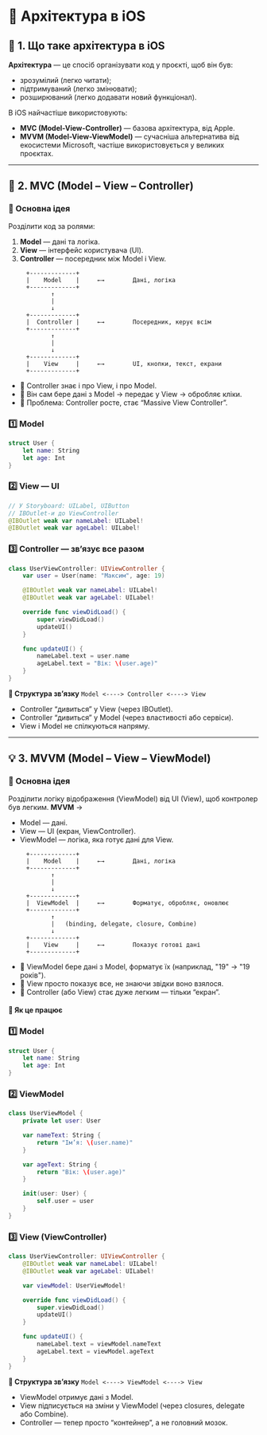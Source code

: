 # 🧩 Архітектура в iOS

## 🧩 1. Що таке архітектура в iOS

**Архітектура** — це спосіб організувати код у проєкті, щоб він був:
- зрозумілий (легко читати);
- підтримуваний (легко змінювати);
- розширюваний (легко додавати новий функціонал).

В iOS найчастіше використовують:
- **MVC (Model-View-Controller)** — базова архітектура, від Apple.
- **MVVM (Model-View-ViewModel)** — сучасніша альтернатива від екосистеми Microsoft, частіше використовується у великих проєктах.

---

## 🧱 2. MVC (Model – View – Controller)

### 🔹 Основна ідея
Розділити код за ролями:
1. **Model** — дані та логіка.
2. **View** — інтерфейс користувача (UI).
3. **Controller** — посередник між Model і View.
```
     +-------------+
     |    Model    |     ←→        Дані, логіка
     +-------------+
            ↑
            |    
            ↓
     +-------------+
     |  Controller |     ←→        Посередник, керує всім
     +-------------+
            ↑
            |
            ↓
     +-------------+
     |    View     |     ←→        UI, кнопки, текст, екрани
     +-------------+
```
- 🔹 Controller знає і про View, і про Model.
- 🔹 Він сам бере дані з Model → передає у View → обробляє кліки.
- 🔹 Проблема: Controller росте, стає “Massive View Controller”.

### 1️⃣ Model
```swift
struct User {
    let name: String
    let age: Int
}
```

### 2️⃣ View — UI
```swift
// У Storyboard: UILabel, UIButton
// IBOutlet-и до ViewController
@IBOutlet weak var nameLabel: UILabel!
@IBOutlet weak var ageLabel: UILabel!
```
### 3️⃣ Controller — зв’язує все разом
```swift
class UserViewController: UIViewController {
    var user = User(name: "Максим", age: 19)

    @IBOutlet weak var nameLabel: UILabel!
    @IBOutlet weak var ageLabel: UILabel!

    override func viewDidLoad() {
        super.viewDidLoad()
        updateUI()
    }

    func updateUI() {
        nameLabel.text = user.name
        ageLabel.text = "Вік: \(user.age)"
    }
}
```

**🧱 Структура зв’язку**
`Model <----> Controller <----> View`
* Controller “дивиться” у View (через IBOutlet).
* Controller “дивиться” у Model (через властивості або сервіси).
* View і Model не спілкуються напряму.

---

## 💡 3. MVVM (Model – View – ViewModel)

### 🔹 Основна ідея

Розділити логіку відображення (ViewModel) від UI (View), щоб контролер був легким.
**MVVM** →
- Model — дані.
- View — UI (екран, ViewController).
- ViewModel — логіка, яка готує дані для View.
```
     +-------------+
     |    Model    |     ←→        Дані, логіка
     +-------------+
            ↑
            |
            ↓
     +-------------+
     |  ViewModel  |     ←→        Форматує, обробляє, оновлює
     +-------------+
            ↑
            |   (binding, delegate, closure, Combine)
            ↓
     +-------------+
     |    View     |     ←→        Показує готові дані
     +-------------+
```
- 🔹 ViewModel бере дані з Model, форматує їх (наприклад, "19" → "19 років").
- 🔹 View просто показує все, не знаючи звідки воно взялося.
- 🔹 Controller (або View) стає дуже легким — тільки “екран”.

#### 🧩 Як це працює

### 1️⃣ Model
```swift
struct User {
    let name: String
    let age: Int
}
```

### 2️⃣ ViewModel
```swift
class UserViewModel {
    private let user: User

    var nameText: String {
        return "Ім’я: \(user.name)"
    }

    var ageText: String {
        return "Вік: \(user.age)"
    }

    init(user: User) {
        self.user = user
    }
}
```

### 3️⃣ View (ViewController)
```swift
class UserViewController: UIViewController {
    @IBOutlet weak var nameLabel: UILabel!
    @IBOutlet weak var ageLabel: UILabel!

    var viewModel: UserViewModel!

    override func viewDidLoad() {
        super.viewDidLoad()
        updateUI()
    }

    func updateUI() {
        nameLabel.text = viewModel.nameText
        ageLabel.text = viewModel.ageText
    }
}
```

**🧱 Структура зв’язку**
`Model <----> ViewModel <----> View`
* ViewModel отримує дані з Model.
* View підписується на зміни у ViewModel (через closures, delegate або Combine).
* Controller — тепер просто “контейнер”, а не головний мозок.

